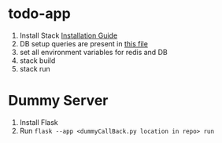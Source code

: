 # todo-app
1. Install Stack [Installation Guide](https://docs.haskellstack.org/en/stable/)
2. DB setup queries are present in [this file](https://github.com/adiR28/todo-app/blob/main/todo-app/DB-Queries.sql)
3. set all environment variables for redis and DB
4. stack build
5. stack run

# Dummy Server
1. Install Flask
2. Run `flask --app <dummyCallBack.py location in repo> run`
